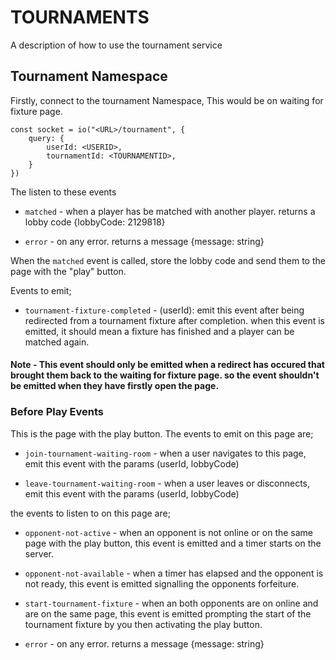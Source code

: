 
# TOURNAMENTS

A description of how to use the tournament service


## Tournament Namespace

Firstly, connect to the tournament Namespace, This would be on waiting for fixture page.

```
const socket = io("<URL>/tournament", {
    query: {
        userId: <USERID>,
        tournamentId: <TOURNAMENTID>,
    }
})
```

The listen to these events

- `matched` - when a player has be matched with another player. returns a lobby code {lobbyCode: 2129818}

- `error` - on any error. returns a message {message: string}

When the `matched` event is called, store the lobby code and send them to the page with the "play" button.

Events to emit;
- `tournament-fixture-completed` - (userId): emit this event after being redirected from a tournament fixture after completion. when this event is emitted, it should mean a fixture has finished and a player can be matched again.

#### Note - This event should only be emitted when a redirect has occured that brought them back to the waiting for fixture page. so the event shouldn't be emitted when they have firstly open the page.


### Before Play Events

This is the page with the play button. The events to emit on this page are;

- `join-tournament-waiting-room` - when a user navigates to this page, emit this event with the params (userId, lobbyCode)

- `leave-tournament-waiting-room` - when a user leaves or disconnects, emit this event with the params (userId, lobbyCode)


the events to listen to on this page are;

- `opponent-not-active` - when an opponent is not online or on the same page with the play button, this event is emitted and a timer starts on the server.

- `opponent-not-available` - when a timer has elapsed and the opponent is not ready, this event is emitted signalling the opponents forfeiture.

- `start-tournament-fixture` - when an both opponents are on online and are on the same page, this event is emitted prompting the start of the tournament fixture by you then activating the play button.

- `error` - on any error. returns a message {message: string}
